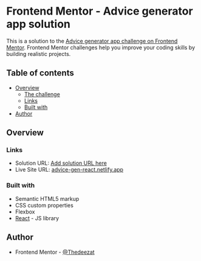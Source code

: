 # Frontend Mentor - Advice generator app solution

This is a solution to the [Advice generator app challenge on Frontend Mentor](https://www.frontendmentor.io/challenges/advice-generator-app-QdUG-13db). Frontend Mentor challenges help you improve your coding skills by building realistic projects.

## Table of contents

- [Overview](#overview)
  - [The challenge](#the-challenge)
  - [Links](#links)
  - [Built with](#built-with)
- [Author](#author)
## Overview

### Links

- Solution URL: [Add solution URL here](https://your-solution-url.com)
- Live Site URL: [advice-gen-react.netlify.app](advice-gen-react.netlify.app)


### Built with

- Semantic HTML5 markup
- CSS custom properties
- Flexbox
- [React](https://reactjs.org/) - JS library

## Author

- Frontend Mentor - [@Thedeezat](https://www.frontendmentor.io/profile/@Thedeezat)
